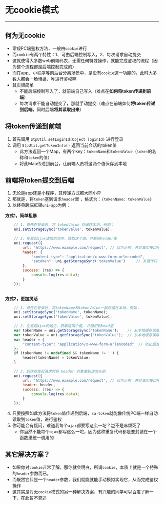 # 无cookie模式
--- 

## 何为无cookie

- 常规PC端鉴权方法，一般由`cookie`进行
- 而`cookie`有两个特性：1、可由后端控制写入，2、每次请求自动提交
- 这就使得大多数web前端码农，无需任何特殊操作，就能完成鉴权的流程（因为整个流程都是后端控制完成的）
- 而在app、小程序等前后台分离场景中，是没有`cookie`这一功能的，此时大多数人都会一脸懵逼，咋进行鉴权啊
- 其实很简单
	- 不能后端控制写入了，就前端自己写入（难点在**如何将token传递到前端**）
	- 每次请求不能自动提交了，那就手动提交（难点在前端如何**将token传递到后端**，同时后端**将其读取出来**）


## 将token传递到前端

1. 首先调用 `StpUtil.setLoginId(Object loginId)` 进行登录 
2. 调用 `StpUtil.getTokenInfo()` 返回当前会话的token值 
	- 此方法返回一个Map，有两个key：`tokenName`和`tokenValue`（`token`的名称和`token`的值）
	- 将此Map传递到前台，让前端人员将这两个值保存到本地

## 前端将token提交到后端
1. 无论是app还是小程序，其传递方式都大同小异
2. 那就是，将`token`塞到请求`header`里 ，格式为：`{tokenName: tokenValue}`
3. 以经典跨端框架`uni-app`为例： 

**方式1，简单粗暴**

``` js 
	// 1、首先在登录时，将 tokenValue 存储在本地，例如：
	uni.setStorageSync('tokenValue', tokenValue);
	
	// 2、在发起ajax请求的地方，获取这个值，并塞到header里 
	uni.request({
		url: 'https://www.example.com/request', // 仅为示例，并非真实接口地址。
		header: {
			"content-type": "application/x-www-form-urlencoded",
			"satoken": uni.getStorageSync('tokenValue')		// 关键代码 
		},
		success: (res) => {
			console.log(res.data);	
		}
	});
	
```

**方式2，更加灵活**
	
``` js
	// 1、首先在登录时，将tokenName和tokenValue一起存储在本地，例如：
	uni.setStorageSync('tokenName', tokenName); 
	uni.setStorageSync('tokenValue', tokenValue); 
	
	// 2、在发起ajax的地方，获取这两个值, 并组织到head里 
	var tokenName = uni.getStorageSync('tokenName');	// 从本地缓存读取tokenName值
	var tokenValue = uni.getStorageSync('tokenValue');	// 从本地缓存读取tokenValue值
	var header = {
		"content-type": "application/x-www-form-urlencoded"	 // 防止后台拿不到参数
	};
	if (tokenName != undefined && tokenName != '') {
		header[tokenName] = tokenValue;
	}
	
	// 3、后续在发起请求时将 header 对象塞到请求头部 
	uni.request({
		url: 'https://www.example.com/request', // 仅为示例，并非真实接口地址。
		header: header,
		success: (res) => {
			console.log(res.data);	
		}
	});
```

4. 只要按照如此方法将`token`值传递到后端，`sa-token`就能像传统PC端一样自动读取到`token`值，进行鉴权
5. 你可能会有疑问，难道我每个`ajax`都要写这么一坨？岂不是麻烦死了
	- 你当然不能每个`ajax`都写这么一坨，因为这种重复代码都是要封装在一个函数里统一调用的 


## 其它解决方案？
- 如果你对`cookie`非常了解，那你就会明白，所谓`cookie`，本质上就是一个特殊的`header`参数而已，
- 而既然它只是一个`header`参数，我们就能就能手动模拟实现它，从而完成鉴权操作
- 这其实是对无`cookie`模式的另一种解决方案，有兴趣的同学可以百度了解一下，在此暂不赘述 

